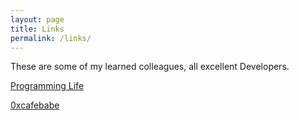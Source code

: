 ```yaml
---
layout: page
title: Links
permalink: /links/
---
```


These are some of my learned colleagues, all excellent Developers.

[Programming Life](http://programminglife.io/)

[0xcafebabe](http://www.0xcafebabe.nl/)

